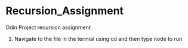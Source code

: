 # Recursion_Assignment
Odin Project recursion assignment

1. Navigate to the file in the termial using cd and then type node <filename> to run